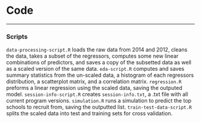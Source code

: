 # Code
---
### Scripts
`data-processing-script.R` loads the raw data from 2014 and 2012, cleans the data, takes a subset of the regressors, computes some new linear combinations of predictors, and saves a copy of the subsetted data as well as a scaled version of the same data.
`eda-script.R` computes and saves summary statistics from the un-scaled data, a histogram of each regressors distribution, a scatterplot matrix, and a correlation matrix.
`regression.R` preforms a linear regression using the scaled data, saving the outputed model.
`session-info-script.R` creates `session-info.txt`, a .txt file with all current program versions.
`simulation.R` runs a simulation to predict the top schools to recruit from, saving the outputted list.
`train-test-data-script.R` splits the scaled data into test and training sets for cross validation.
